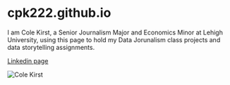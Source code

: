 # cpk222.github.io

I am Cole Kirst, a Senior Journalism Major and Economics Minor at Lehigh University, using this page to hold my Data Jorunalism class projects and data storytelling assignments. 

[Linkedin page](https://www.linkedin.com/in/cole-kirst-46617a1a7/)

![Cole Kirst](https://www.google.com/url?sa=i&url=https%3A%2F%2Flehighsports.com%2Fsports%2Fmens-lacrosse%2Froster%2Fcole-kirst%2F15881&psig=AOvVaw10NQIDBq7yTVfBqPtuk9cS&ust=1632279715044000&source=images&cd=vfe&ved=0CAsQjRxqFwoTCOCMiPeJj_MCFQAAAAAdAAAAABAD)
